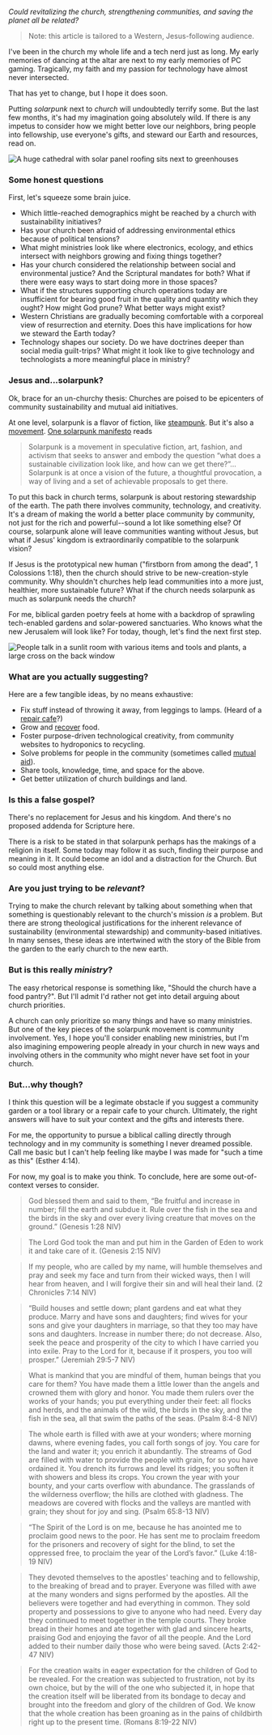 *Could revitalizing the church, strengthening communities, and saving the planet all be related?*

> Note: this article is tailored to a Western, Jesus-following audience.

I've been in the church my whole life and a tech nerd just as long. My early memories of dancing at the altar are next to my early memories of PC gaming. Tragically, my faith and my passion for technology have almost never intersected.

That has yet to change, but I hope it does soon.

Putting *solarpunk* next to *church* will undoubtedly terrify some. But the last few months, it's had my imagination going absolutely wild. If there is any impetus to consider how we might better love our neighbors, bring people into fellowship, use everyone's gifts, and steward our Earth and resources, read on.

![A huge cathedral with solar panel roofing sits next to greenhouses](/solarpunk-church/cathedral.png)

### Some honest questions

First, let's squeeze some brain juice.

- Which little-reached demographics might be reached by a church with sustainability initiatives?
- Has your church been afraid of addressing environmental ethics because of political tensions?
- What might ministries look like where electronics, ecology, and ethics intersect with neighbors growing and fixing things together?
- Has your church considered the relationship between social and environmental justice? And the Scriptural mandates for both? What if there were easy ways to start doing more in those spaces?
- What if the structures supporting church operations today are insufficient for bearing good fruit in the quality and quantity which they ought? How might God prune? What better ways might exist?
- Western Christians are gradually becoming comfortable with a corporeal view of resurrection and eternity. Does this have implications for how we steward the Earth today?
- Technology shapes our society. Do we have doctrines deeper than social media guilt-trips? What might it look like to give technology and technologists a more meaningful place in ministry?

### Jesus and...solarpunk?

Ok, brace for an un-churchy thesis: Churches are poised to be epicenters of community sustainability and mutual aid initiatives.

At one level, solarpunk is a flavor of fiction, like [steampunk](https://en.wikipedia.org/wiki/Steampunk). But it's also a [movement](https://www.bbc.com/news/business-57761297). [One solarpunk manifesto](https://iandennismiller.github.io/solarpunk/manifesto/english.html) reads
> Solarpunk is a movement in speculative fiction, art, fashion, and activism that seeks to answer and embody the question “what does a sustainable civilization look like, and how can we get there?”... Solarpunk is at once a vision of the future, a thoughtful provocation, a way of living and a set of achievable proposals to get there.

To put this back in church terms, solarpunk is about restoring stewardship of the earth. The path there involves community, technology, and creativity. It's a dream of making the world a better place community by community, not just for the rich and powerful--sound a lot like something else? Of course, solarpunk alone will leave communities wanting without Jesus, but what if Jesus' kingdom is extraordinarily compatible to the solarpunk vision?

If Jesus is the prototypical new human ("firstborn from among the dead", 1 Colossions 1:18), then the church should strive to be new-creation-style community. Why shouldn't churches help lead communities into a more just, healthier, more sustainable future? What if the church needs solarpunk as much as solarpunk needs the church?

For me, biblical garden poetry feels at home with a backdrop of sprawling tech-enabled gardens and solar-powered sanctuaries. Who knows what the new Jerusalem will look like? For today, though, let's find the next first step.

![People talk in a sunlit room with various items and tools and plants, a large cross on the back window](/solarpunk-church/multiuse-space.jpg)

### What are you actually suggesting?

Here are a few tangible ideas, by no means exhaustive:

- Fix stuff instead of throwing it away, from leggings to lamps. (Heard of a [repair cafe](https://www.repaircafe.org/en/about/)?)
- Grow and [recover](https://en.wikipedia.org/wiki/Food_rescue) food.
- Foster purpose-driven technological creativity, from community websites to hydroponics to recycling.
- Solve problems for people in the community (sometimes called [mutual aid](https://en.wikipedia.org/wiki/Mutual_aid)).
- Share tools, knowledge, time, and space for the above.
- Get better utilization of church buildings and land.

### Is this a false gospel?

There's no replacement for Jesus and his kingdom. And there's no proposed addenda for Scripture here.

There is a risk to be stated in that solarpunk perhaps has the makings of a religion in itself. Some today may follow it as such, finding their purpose and meaning in it. It could become an idol and a distraction for the Church. But so could most anything else.

### Are you just trying to be *relevant*?

Trying to make the church relevant by talking about something when that something is questionably relevant to the church's mission *is* a problem. But there are strong theological justifications for the inherent relevance of sustainability (environmental stewardship) and community-based initiatives. In many senses, these ideas are intertwined with the story of the Bible from the garden to the early church to the new earth.

### But is this really *ministry*?

The easy rhetorical response is something like, "Should the church have a food pantry?". But I'll admit I'd rather not get into detail arguing about church priorities.

A church can only prioritize so many things and have so many ministries. But one of the key pieces of the solarpunk movement is community involvement. Yes, I hope you'll consider enabling new ministries, but I'm also imagining empowering people already in your church in new ways and involving others in the community who might never have set foot in your church.

### But...why though?

I think this question will be a legimate obstacle if you suggest a community garden or a tool library or a repair cafe to your church. Ultimately, the right answers will have to suit your context and the gifts and interests there.

For me, the opportunity to pursue a biblical calling directly through technology and in my community is something I never dreamed possible. Call me basic but I can't help feeling like maybe I was made for "such a time as this" (Esther 4:14).

For now, my goal is to make you think. To conclude, here are some out-of-context verses to consider.

> God blessed them and said to them, “Be fruitful and increase in number; fill the earth and subdue it. Rule over the fish in the sea and the birds in the sky and over every living creature that moves on the ground.” (Genesis 1:28 NIV)

> The Lord God took the man and put him in the Garden of Eden to work it and take care of it. (Genesis 2:15 NIV)

> If my people, who are called by my name, will humble themselves and pray and seek my face and turn from their wicked ways, then I will hear from heaven, and I will forgive their sin and will heal their land. (2 Chronicles 7:14 NIV)

> “Build houses and settle down; plant gardens and eat what they produce. Marry and have sons and daughters; find wives for your sons and give your daughters in marriage, so that they too may have sons and daughters. Increase in number there; do not decrease. Also, seek the peace and prosperity of the city to which I have carried you into exile. Pray to the Lord for it, because if it prospers, you too will prosper.” (Jeremiah 29:5-7 NIV)

> What is mankind that you are mindful of them, human beings that you care for them? You have made them a little lower than the angels and crowned them with glory and honor. You made them rulers over the works of your hands; you put everything under their feet: all flocks and herds, and the animals of the wild, the birds in the sky, and the fish in the sea, all that swim the paths of the seas. (Psalm 8:4-8 NIV)

> The whole earth is filled with awe at your wonders; where morning dawns, where evening fades, you call forth songs of joy. You care for the land and water it; you enrich it abundantly. The streams of God are filled with water to provide the people with grain, for so you have ordained it. You drench its furrows and level its ridges; you soften it with showers and bless its crops. You crown the year with your bounty, and your carts overflow with abundance. The grasslands of the wilderness overflow; the hills are clothed with gladness. The meadows are covered with flocks and the valleys are mantled with grain; they shout for joy and sing. (Psalm 65:8-13 NIV)

> “The Spirit of the Lord is on me, because he has anointed me to proclaim good news to the poor. He has sent me to proclaim freedom for the prisoners and recovery of sight for the blind, to set the oppressed free, to proclaim the year of the Lord’s favor.” (Luke 4:18-19 NIV)

> They devoted themselves to the apostles' teaching and to fellowship, to the breaking of bread and to prayer. Everyone was filled with awe at the many wonders and signs performed by the apostles. All the believers were together and had everything in common. They sold property and possessions to give to anyone who had need. Every day they continued to meet together in the temple courts. They broke bread in their homes and ate together with glad and sincere hearts, praising God and enjoying the favor of all the people. And the Lord added to their number daily those who were being saved. (Acts 2:42-47 NIV)

> For the creation waits in eager expectation for the children of God to be revealed. For the creation was subjected to frustration, not by its own choice, but by the will of the one who subjected it, in hope that the creation itself will be liberated from its bondage to decay and brought into the freedom and glory of the children of God. We know that the whole creation has been groaning as in the pains of childbirth right up to the present time. (Romans 8:19-22 NIV)
